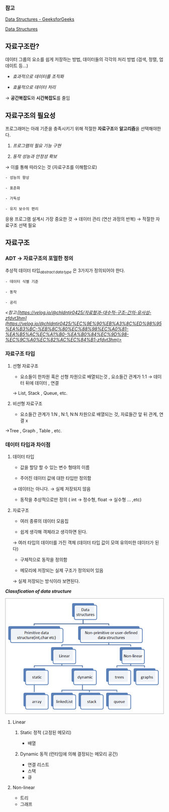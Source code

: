### 참고

  

[Data Structures - GeeksforGeeks](https://www.geeksforgeeks.org/data-structures/?ref=shm)

  

[Data Structures](https://www.coursera.org/learn/data-structures)


## 자료구조란?

  



  

데이터 그룹의 요소를 쉽게 저장하는 방법, 데이터들의 각각의 처리 방법 (검색, 정렬, 업데이트 등…)

  

- *효과적으로 데이터를 조직화*

- *효율적으로 데이터 처리*

  

→ **공간복잡도**와 **시간복잡도**를 줄임

  

## 자료구조의 필요성

  



  

프로그래머는 아래 기준을 충족시키기 위해 적절한 **자료구조**와 **알고리즘**을 선택해야한다.

  

1. *프로그램의 필요 기능 구현*

2. *동작 성능과 안정성 확보*

  

→ 이를 통해 따라오는 것 (자료구조를 이해함으로)

  

	- 성능의 향상

	- 표준화

	- 가독성

	- 유지 보수의 편리

  

응용 프로그램 설계시 가장 중요한 것 → 데이터 관리 (연산 과정의 반복) → 적절한 자료구조 선택 필요

  

## 자료구조

  



  

### ADT → 자료구조의 포멀한 정의 

  

추상적 데이터 타입$_{abstract\,data\,type}$ 은 3가지가 정의되어야 한다.

	- 데이터 식별 기준

	- 동작

	- 공리

*<참고:[https://velog.io/@chldntjr0425/자료형과-대수적-구조-간의-유사성-zfdvt3hm](https://velog.io/@chldntjr0425/%EC%9E%90%EB%A3%8C%ED%98%95%EA%B3%BC-%EB%8C%80%EC%88%98%EC%A0%81-%EA%B5%AC%EC%A1%B0-%EA%B0%84%EC%9D%98-%EC%9C%A0%EC%82%AC%EC%84%B1-zfdvt3hm)>*

  

### 자료구조 타입

  

1. 선형 자료구조

	- 요소들이 한차원 혹은 선형 차원으로 배열되는것 , 요소들간 관계가 1:1 → 데이터 뒤에 데이터 , 연결

	→ List, Stack , Queue, etc.

2. 비선형 자료구조

	- 요소들간 관계가 1:N , N:1, N:N 차원으로 배열되는 것, 자료들간 앞 뒤 관계, 연결 x

→Tree , Graph , Table , etc.

  

### 데이터 타입과 차이점 

  

1. 데이터 타입

	- 값을 할당 할 수 있는 변수 형태의 이름

	- 주어진 데이터 값에 대한 타입만 정의함

	→ 데이터는 아니다. → 실제 저장되지 않음

	- 동작을 추상적으로만 정의 ( int → 정수형, float → 실수형 … ,etc)

2. 자료구조

	- 여러 종류의 데이터 모음집

	- 쉽게 생각해 객체라고 생각하면 된다.

	→ 여러 타입의 데이터를 가진 객체 
	(데이터 타입 값이 모여 유의미한 데이터가 된다)

	- 구체적으로 동작을 정의함

	- 메모리에 저장되는 실제 구조가 정의되어 있음

	→ 실제 저장되는 방식이라 보면된다.

  

***Classfication of data structure***

  

![Untitled](../../assets/img/classification.png)

  

1. Linear

	1. Static 정적 (고정된 메모리)

		- 배열	

	2. Dynamic 동적 (런타임에 의해 결정되는 메모리 공간)

		- 연결 리스트
		- 스택
		- 큐



2. Non-linear
	- 트리
	- 그래프
